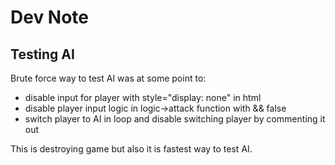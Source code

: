 # Dev Note

## Testing AI

Brute force way to test AI was at some point to:

- disable input for player with style="display: none" in html
- disable player input logic in logic->attack function with && false
- switch player to AI in loop and disable switching player by commenting it out

This is destroying game but also it is fastest way to test AI.
